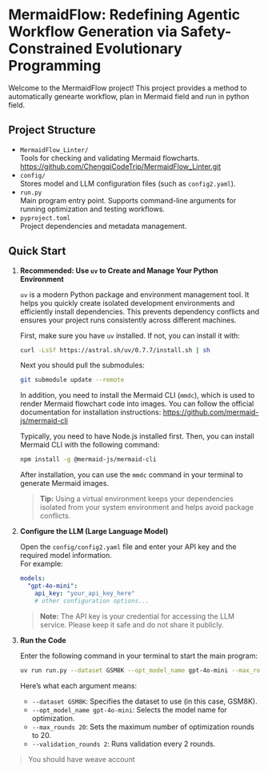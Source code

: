 # MermaidFlow: Redefining Agentic Workflow Generation via Safety-Constrained Evolutionary Programming

Welcome to the MermaidFlow project! This project provides a method to automatically genearte workflow, plan in Mermaid field and run in python field. 

## Project Structure

- `MermaidFlow_Linter/`  
  Tools for checking and validating Mermaid flowcharts. https://github.com/ChengqiCodeTrip/MermaidFlow_Linter.git
- `config/`  
  Stores model and LLM configuration files (such as `config2.yaml`).
- `run.py`  
  Main program entry point. Supports command-line arguments for running optimization and testing workflows.
- `pyproject.toml`  
  Project dependencies and metadata management.

## Quick Start

1. **Recommended: Use `uv` to Create and Manage Your Python Environment**

   `uv` is a modern Python package and environment management tool. It helps you quickly create isolated development environments and efficiently install dependencies. This prevents dependency conflicts and ensures your project runs consistently across different machines.

   First, make sure you have `uv` installed. If not, you can install it with:

   ```bash
   curl -LsSf https://astral.sh/uv/0.7.7/install.sh | sh
   ```

   Next you should pull the submodules:
   ```bash
   git submodule update --remote
   ```

   In addition, you need to install the Mermaid CLI (`mmdc`), which is used to render Mermaid flowchart code into images. You can follow the official documentation for installation instructions: https://github.com/mermaid-js/mermaid-cli

   Typically, you need to have Node.js installed first. Then, you can install Mermaid CLI with the following command:

   ```bash
   npm install -g @mermaid-js/mermaid-cli
   ```

   After installation, you can use the `mmdc` command in your terminal to generate Mermaid images.

   > **Tip:** Using a virtual environment keeps your dependencies isolated from your system environment and helps avoid package conflicts.

2. **Configure the LLM (Large Language Model)**

   Open the `config/config2.yaml` file and enter your API key and the required model information.  
   For example:

   ```yaml
   models:
     "gpt-4o-mini":
       api_key: "your_api_key_here"
       # other configuration options...
   ```

   > **Note:** The API key is your credential for accessing the LLM service. Please keep it safe and do not share it publicly.

3. **Run the Code**

   Enter the following command in your terminal to start the main program:

   ```bash
   uv run run.py --dataset GSM8K --opt_model_name gpt-4o-mini --max_rounds 20 --validation_rounds 2
   ```

   Here’s what each argument means:
   - `--dataset GSM8K`: Specifies the dataset to use (in this case, GSM8K).
   - `--opt_model_name gpt-4o-mini`: Selects the model name for optimization.
   - `--max_rounds 20`: Sets the maximum number of optimization rounds to 20.
   - `--validation_rounds 2`: Runs validation every 2 rounds.

> You should have weave account